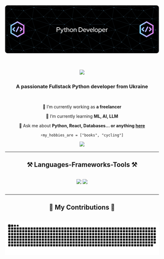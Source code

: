 ![Header](./github-header-image.png)
<h1 align="center">
    <img src="https://readme-typing-svg.herokuapp.com/?font=Righteous&size=35&center=true&vCenter=true&width=500&height=70&duration=4000&lines=Hi+There!+👋;+I'm+Dmytro+Sliusarchuk!;" />
</h1>

<h3 align="center">A passionate Fullstack Python developer from Ukraine</h3>

<br/>

<div align="center">
 
 🔭 I’m currently working as **a freelancer**
 
 🌱 I’m currently learning **ML, AI, LLM**

💬 Ask me about **Python, React, Databases... or anything [here](https://github.com/gamechangerslius/gamechangerslius/issues)**

```
⚡my_hobbies_are = ["books", "cycling"]
```

 </div>
 
<div align="center"> 
  <a href="mailto:gamechangerslius@gmail.com">
    <img src="https://img.shields.io/badge/Gmail-333333?style=for-the-badge&logo=gmail&logoColor=red" />
  </a>
</div>

 <hr/>
 
<h2 align="center">⚒️ Languages-Frameworks-Tools ⚒️</h2>
<br/>
<div align="center">
    <img src="https://skillicons.dev/icons?i=python,django,flask,fastapi,selenium,docker,firebase,mongodb,mysql,postgresql,github,supabase,aws,gcp" />
    <img src="https://skillicons.dev/icons?i=mui,html,css,react,javascript,typescript,bootstrap,vscode,figma,tailwind" /><br>
</div>

<br/>
<hr/>

<div align="center">
  <h2>🐍 My Contributions 🐍</h2>
  <br>
  <img alt="snake eating my contributions" src="https://raw.githubusercontent.com/salesp07/salesp07/output/github-contribution-grid-snake.svg" />
  
  <br/><br/><br/>
</div>
